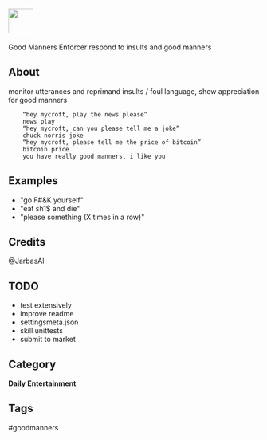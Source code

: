 # <img src='https://raw.githack.com/FortAwesome/Font-Awesome/master/svgs/solid/robot.svg' card_color='#40DBB0' width='50' height='50' style='vertical-align:bottom'/>
 Good Manners Enforcer
respond to insults and good manners

## About 
monitor utterances and reprimand insults / foul language, show appreciation for good manners

        “hey mycroft, play the news please”
        news play
        “hey mycroft, can you please tell me a joke”
        chuck norris joke
        “hey mycroft, please tell me the price of bitcoin”
        bitcoin price
        you have really good manners, i like you

## Examples 
* "go F#&K yourself"
* "eat sh1$ and die"
* "please something (X times in a row)"

## Credits 
@JarbasAl

## TODO

* test extensively
* improve readme
* settingsmeta.json
* skill unittests
* submit to market


## Category
**Daily**
**Entertainment**

## Tags
#goodmanners
